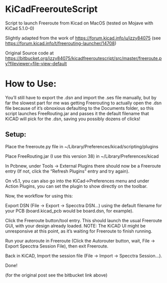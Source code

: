 # KiCadFreerouteScript
Script to launch Freeroute from Kicad on MacOS (tested on Mojave with KiCad 5.1.0-0)

Slightly adapted from the work of https://forum.kicad.info/u/izzy84075 (see https://forum.kicad.info/t/freerouting-launcher/14708)

Original Source code at https://bitbucket.org/izzy84075/kicadfreeroutescript/src/master/freeroute.py?fileviewer=file-view-default

How to Use:
==========


You’ll still have to export the .dsn and import the .ses file manually, but by far the slowest part for me was getting Freerouting to actually open the .dsn file because of it’s obnoxious defaulting to the Documents folder, so this script launches FreeRouting.jar and passes it the default filename that KiCAD will pick for the .dsn, saving you possibly dozens of clicks!

Setup:
------

Place the freeroute.py file in ~/Library/Preferences/kicad/scripting/plugins

Place FreeRouting.jar (I use this version 38) in ~/Library/Preferences/kicad

In Pcbnew, under Tools -> External Plugins there should now be a Freeroute entry (If not, click the “Refresh Plugins” entry and try again).

On v5.1, you can also go into the KiCad->Preferences menu and under Action Plugins, you can set the plugin to show directly on the toolbar.

Now, the workflow for using this:

Export DSN (File -> Export -> Specctra DSN…) using the default filename for your PCB (board.kicad_pcb would be board.dsn, for example).

Click the Freeroute button/tool entry. This should launch the usual Freeroute GUI, with your design already loaded. NOTE: The KiCAD UI might be unresponsive at this point, as it’s waiting for Freeroute to finish running.

Run your autoroute in Freeroute (Click the Autorouter button, wait, File -> Export Specctra Session File), then exit Freeroute.

Back in KiCAD, Import the session file (File -> Import -> Specctra Session…).

Done!

(for the original post see the bitbucket link above)

